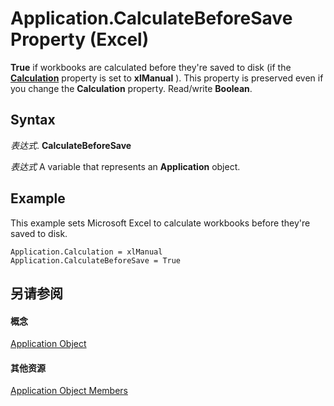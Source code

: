 
# Application.CalculateBeforeSave Property (Excel)

 **True** if workbooks are calculated before they're saved to disk (if the **[Calculation](5ae7f2dd-e79a-a4ee-f701-2fff1b77f499.md)** property is set to **xlManual** ). This property is preserved even if you change the **Calculation** property. Read/write **Boolean**.


## Syntax

 _表达式_. **CalculateBeforeSave**

 _表达式_ A variable that represents an **Application** object.


## Example

This example sets Microsoft Excel to calculate workbooks before they're saved to disk.


```
Application.Calculation = xlManual 
Application.CalculateBeforeSave = True
```


## 另请参阅


#### 概念


[Application Object](19b73597-5cf9-4f56-8227-b5211f657f6f.md)
#### 其他资源


[Application Object Members](http://msdn.microsoft.com/library/4cb9ca42-8d07-cc9c-2d80-4eb9a5921e1e%28Office.15%29.aspx)